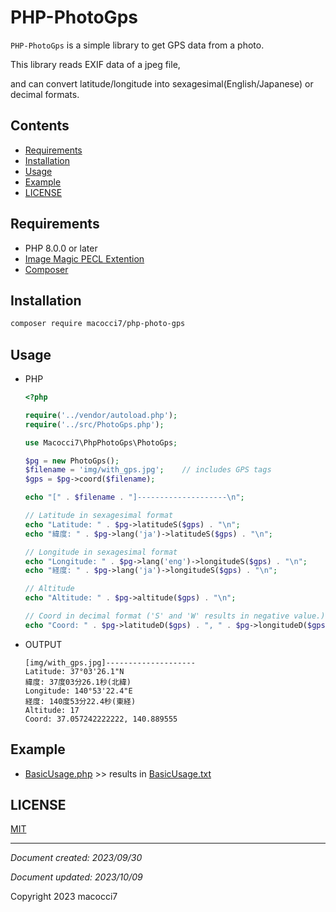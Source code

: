 # PHP-PhotoGps

`PHP-PhotoGps` is a simple library to get GPS data from a photo.

This library reads EXIF data of a jpeg file,

and can convert latitude/longitude into sexagesimal(English/Japanese) or decimal formats.

## Contents

- [Requirements](#requirements)
- [Installation](#installation)
- [Usage](#usage)
- [Example](#example)
- [LICENSE](#license)

## Requirements

- PHP 8.0.0 or later
- [Image Magic PECL Extention](https://www.php.net/manual/en/book.imagick.php)
- [Composer](https://getcomposer.org/)

## Installation

```bash
composer require macocci7/php-photo-gps
```

## Usage

- PHP

    ```php
    <?php

    require('../vendor/autoload.php');
    require('../src/PhotoGps.php');

    use Macocci7\PhpPhotoGps\PhotoGps;

    $pg = new PhotoGps();
    $filename = 'img/with_gps.jpg';    // includes GPS tags
    $gps = $pg->coord($filename);

    echo "[" . $filename . "]--------------------\n";

    // Latitude in sexagesimal format
    echo "Latitude: " . $pg->latitudeS($gps) . "\n";
    echo "緯度: " . $pg->lang('ja')->latitudeS($gps) . "\n";

    // Longitude in sexagesimal format
    echo "Longitude: " . $pg->lang('eng')->longitudeS($gps) . "\n";
    echo "経度: " . $pg->lang('ja')->longitudeS($gps) . "\n";

    // Altitude
    echo "Altitude: " . $pg->altitude($gps) . "\n";

    // Coord in decimal format ('S' and 'W' results in negative value.)
    echo "Coord: " . $pg->latitudeD($gps) . ", " . $pg->longitudeD($gps) ."\n";
    ```

- OUTPUT

    ```
    [img/with_gps.jpg]--------------------
    Latitude: 37°03'26.1"N
    緯度: 37度03分26.1秒(北緯)
    Longitude: 140°53'22.4"E
    経度: 140度53分22.4秒(東経)
    Altitude: 17
    Coord: 37.057242222222, 140.889555
    ```

## Example

- [BasicUsage.php](example/BasicUsage.php) >> results in [BasicUsage.txt](example/BasicUsage.txt)

## LICENSE

[MIT](LICENSE)

***

*Document created: 2023/09/30*

*Document updated: 2023/10/09*

Copyright 2023 macocci7
